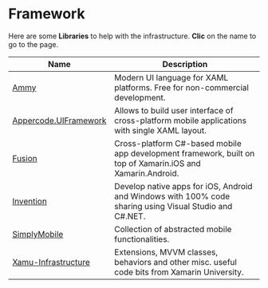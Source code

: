 # Framework

Here are some **Libraries** to help with the infrastructure. **Clic** on the name to go to the page.

| **Name**              |  **Description**                                                                                            |
|-----------------------|-------------------------------------------------------------------------------------------------------------|
| [Ammy](http://www.ammyui.com/)                  | Modern UI language for XAML platforms. Free for non-commercial development.                                 |
| [Appercode.UIFramework](https://github.com/Appercode/Appercode.UIFramework) | Allows to build user interface of cross-platform mobile applications with single XAML layout.               |
| [Fusion](https://github.com/Appercode/Appercode.UIFramework)                | Cross-platform C#-based mobile app development framework, built on top of Xamarin.iOS and Xamarin.Android.  |
| [Invention](https://gitlab.com/hodgskin-callan/Invention)             | Develop native apps for iOS, Android and Windows with 100% code sharing using Visual Studio and C#.NET.     |
| [SimplyMobile](https://github.com/sami1971/SimplyMobile)          | Collection of abstracted mobile functionalities.                                                            |
| [Xamu-Infrastructure](https://github.com/xamarinhq/xamu-infrastructure)   | Extensions, MVVM classes, behaviors and other misc. useful code bits from Xamarin University.               |
